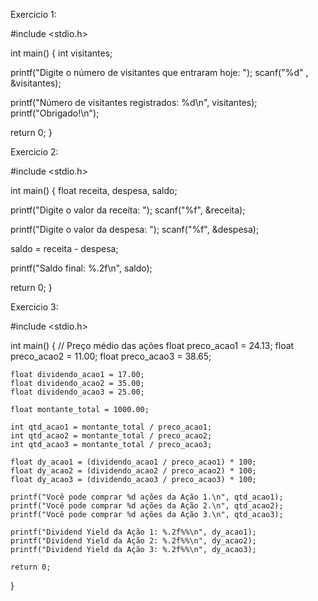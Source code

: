 Exercicio 1:

#include <stdio.h>

int main() {
  int visitantes;

  printf("Digite o número de visitantes que entraram hoje: ");
  scanf("%d" , &visitantes);

  printf("Número de visitantes registrados: %d\n", visitantes);
  printf("Obrigado!\n");

  return 0;
}



Exercicio 2:

#include <stdio.h>

int main() {
  float receita, despesa, saldo;

  printf("Digite o valor da receita: ");
  scanf("%f", &receita);

  printf("Digite o valor da despesa: ");
  scanf("%f", &despesa);

  saldo = receita - despesa;

  printf("Saldo final: %.2f\n", saldo);

  return 0;
}



Exercicio 3:

#include <stdio.h>

int main() {
    // Preço médio das ações
    float preco_acao1 = 24.13;
    float preco_acao2 = 11.00;
    float preco_acao3 = 38.65;

    float dividendo_acao1 = 17.00;
    float dividendo_acao2 = 35.00;
    float dividendo_acao3 = 25.00;

    float montante_total = 1000.00;

    int qtd_acao1 = montante_total / preco_acao1;
    int qtd_acao2 = montante_total / preco_acao2;
    int qtd_acao3 = montante_total / preco_acao3;

    float dy_acao1 = (dividendo_acao1 / preco_acao1) * 100;
    float dy_acao2 = (dividendo_acao2 / preco_acao2) * 100;
    float dy_acao3 = (dividendo_acao3 / preco_acao3) * 100;

    printf("Você pode comprar %d ações da Ação 1.\n", qtd_acao1);
    printf("Você pode comprar %d ações da Ação 2.\n", qtd_acao2);
    printf("Você pode comprar %d ações da Ação 3.\n", qtd_acao3);

    printf("Dividend Yield da Ação 1: %.2f%%\n", dy_acao1);
    printf("Dividend Yield da Ação 2: %.2f%%\n", dy_acao2);
    printf("Dividend Yield da Ação 3: %.2f%%\n", dy_acao3);

    return 0;
}
